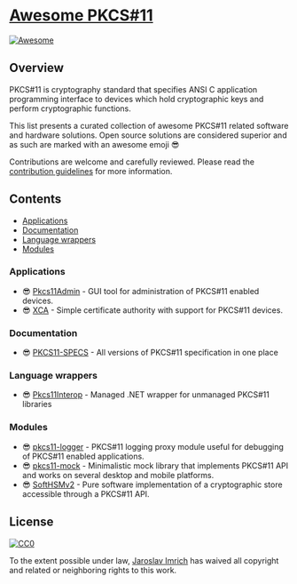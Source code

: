 # [Awesome PKCS#11](https://github.com/jariq/awesome-pkcs11)

[![Awesome](https://awesome.re/badge.svg)](https://awesome.re)

## Overview

PKCS#11 is cryptography standard that specifies ANSI C application programming interface to devices which hold cryptographic keys and perform cryptographic functions.

This list presents a curated collection of awesome PKCS#11 related software and hardware solutions. Open source solutions are considered superior and as such are marked with an awesome emoji :sunglasses:

Contributions are welcome and carefully reviewed. Please read the [contribution guidelines](CONTRIBUTING.md) for more information.

## Contents

* [Applications](#applications)
* [Documentation](#documentation)
* [Language wrappers](#language-wrappers)
* [Modules](#modules)

### Applications

* :sunglasses: [Pkcs11Admin](https://github.com/Pkcs11Admin/Pkcs11Admin) - GUI tool for administration of PKCS#11 enabled devices.
* :sunglasses: [XCA](https://sourceforge.net/projects/xca/) - Simple certificate authority with support for PKCS#11 devices.
  
### Documentation

* :sunglasses: [PKCS11-SPECS](https://github.com/Pkcs11Interop/PKCS11-SPECS) - All versions of PKCS#11 specification in one place

### Language wrappers

* :sunglasses: [Pkcs11Interop](https://github.com/Pkcs11Interop/Pkcs11Interop) - Managed .NET wrapper for unmanaged PKCS#11 libraries

### Modules

* :sunglasses: [pkcs11-logger](https://github.com/Pkcs11Interop/pkcs11-logger) - PKCS#11 logging proxy module useful for debugging of PKCS#11 enabled applications.
* :sunglasses: [pkcs11-mock](https://github.com/Pkcs11Interop/pkcs11-mock) - Minimalistic mock library that implements PKCS#11 API and works on several desktop and mobile platforms.
* :sunglasses: [SoftHSMv2](https://github.com/opendnssec/SoftHSMv2) - Pure software implementation of a cryptographic store accessible through a PKCS#11 API.

## License

[![CC0](http://i.creativecommons.org/p/zero/1.0/88x31.png)](http://creativecommons.org/publicdomain/zero/1.0/)

To the extent possible under law, [Jaroslav Imrich](https://github.com/jariq/) has waived all copyright and related or neighboring rights to this work.